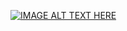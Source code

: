 [![IMAGE ALT TEXT HERE](https://img.youtube.com/vi/FMLvQQVGeYM/0.jpg)](https://www.youtube.com/watch?v=FMLvQQVGeYM)

